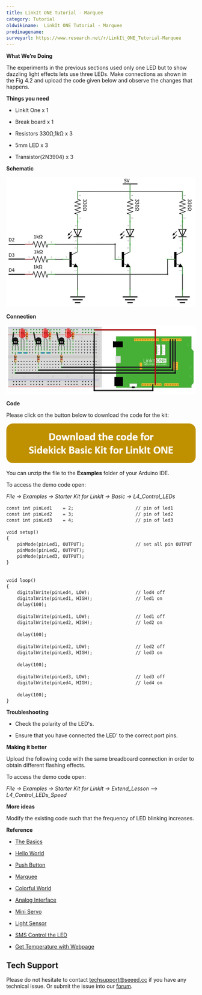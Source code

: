 ```yaml
---
title: LinkIt ONE Tutorial - Marquee
category: Tutorial
oldwikiname:  LinkIt ONE Tutorial - Marquee
prodimagename:
surveyurl: https://www.research.net/r/LinkIt_ONE_Tutorial-Marquee
---
```

**What We’re Doing**

The experiments in the previous sections used only one LED but to show dazzling light effects lets use three LEDs. Make connections as shown in the Fig 4.2 and upload the code given below and observe the changes that happens.

**Things you need**

*   LinkIt One x 1
*   Break board x 1

*   Resistors 330Ω,1kΩ x 3

*   5mm LED x 3

*   Transistor(2N3904) x 3

**Schematic**

![](https://github.com/SeeedDocument/LinkIt_ONE_Tutorial-Marquee/raw/master/img/LinkItONE_Kit_4_1.jpg)

**Connection**

![](https://github.com/SeeedDocument/LinkIt_ONE_Tutorial-Marquee/raw/master/img/LinkItONE_Kit_4_2.jpg)

**Code**

Please click on the button below to download the code for the kit:

[![](https://github.com/SeeedDocument/LinkIt_ONE_Tutorial-Marquee/raw/master/img/Code_sidekick_linkit.png)](https://github.com/Seeed-Studio/Sidekick_Basic_Kit_for_LinkIt)

You can unzip the file to the **Examples** folder of your Arduino IDE.

To access the demo code open:

_File -&gt; Examples -&gt; Starter Kit for LinkIt -&gt; Basic -&gt; L4_Control_LEDs_
```
const int pinLed1    = 2;                       // pin of led1
const int pinLed2    = 3;                       // pin of led2
const int pinLed3    = 4;                       // pin of led3

void setup()
{
    pinMode(pinLed1, OUTPUT);                   // set all pin OUTPUT
    pinMode(pinLed2, OUTPUT);
    pinMode(pinLed3, OUTPUT);
}


void loop()
{
    digitalWrite(pinLed4, LOW);                 // led4 off
    digitalWrite(pinLed1, HIGH);                // led1 on
    delay(100);

    digitalWrite(pinLed1, LOW);                 // led1 off
    digitalWrite(pinLed2, HIGH);                // led2 on

    delay(100);

    digitalWrite(pinLed2, LOW);                 // led2 off
    digitalWrite(pinLed3, HIGH);                // led3 on

    delay(100);

    digitalWrite(pinLed3, LOW);                 // led3 off
    digitalWrite(pinLed4, HIGH);                // led4 on

    delay(100);
}
```

**Troubleshooting**

*   Check the polarity of the LED's.

*   Ensure that you have connected the LED' to the correct port pins.

**Making it better**

Upload the following code with the same breadboard connection in order to obtain different flashing effects.

To access the demo code open:

_File -&gt; Examples -&gt; Starter Kit for LinkIt -&gt; Extend_Lesson –&gt; L4_Control_LEDs_Speed_

**More ideas**

Modify the existing code such that the frequency of LED blinking increases.

**Reference**

*   [The Basics](/LinkIt_ONE_Tutorial-The_Basics)

*   [Hello World](/LinkIt_ONE_Tutorial-Hello_World)

*   [Push Button](/LinkIt_ONE_Tutorial-Push_Button)

*   [Marquee](/LinkIt_ONE_Tutorial-Marquee)

*   [Colorful World](/LinkIt_ONE_Tutorial-Colorful_World)

*   [Analog Interface](/LinkIt_ONE_Tutorial-Analog_Interface)

*   [Mini Servo](/LinkIt_ONE_Tutorial-Mini_Servo)

*   [Light Sensor](/LinkIt_ONE_Tutorial-Light_Sensor)

*   [SMS Control the LED](/LinkIt_ONE_Tutorial-SMS_control_the_LED)

*   [Get Temperature with Webpage](/LinkIt_ONE_Tutorial-Get_temperature_with_Webpage)

## Tech Support
Please do not hesitate to contact [techsupport@seeed.cc](techsupport@seeed.cc) if you have any technical issue. Or submit the issue into our [forum](http://seeedstudio.com/forum/). 
